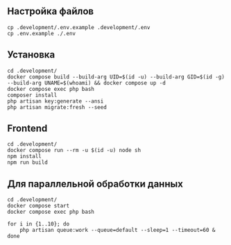 ## Настройка файлов

```
cp .development/.env.example .development/.env
cp .env.example ./.env
```

## Установка

```
cd .development/
docker compose build --build-arg UID=$(id -u) --build-arg GID=$(id -g) --build-arg UNAME=$(whoami) && docker compose up -d
docker compose exec php bash
composer install
php artisan key:generate --ansi
php artisan migrate:fresh --seed
```

## Frontend

```
cd .development/
docker compose run --rm -u $(id -u) node sh
npm install
npm run build
```

## Для параллельной обработки данных
```
cd .development/
docker compose start
docker compose exec php bash

for i in {1..10}; do
    php artisan queue:work --queue=default --sleep=1 --timeout=60 &
done
```
